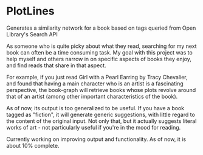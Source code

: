 # PlotLines
Generates a similarity network for a book based on tags queried from Open Library's Search API

As someone who is quite picky about what they read, searching for my next book can often be a time consuming task. 
My goal with this project was to help myself and others narrow in on specific aspects of books they enjoy, and find reads that share in that aspect. 

For example, if you just read Girl with a Pearl Earring by Tracy Chevalier, and found that having a main character who is an artist is a fascinating perspective, the book-graph will retrieve books whose plots revolve around that of an artist (among other important characteristics of the book).

As of now, its output is too generalized to be useful. If you have a book tagged as "fiction", it will generate generic suggestions, with little regard to the content of the original input.
Not only that, but it actually suggests literal works of art - not particularly useful if you're in the mood for reading.

Currently working on improving output and functionality. As of now, it is about 10% complete. 
